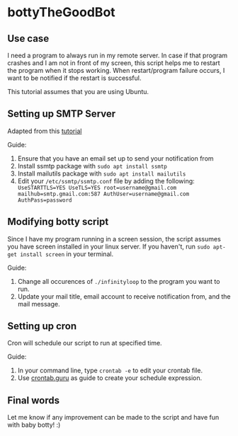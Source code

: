 # bottyTheGoodBot

## Use case
I need a program to always run in my remote server. In case if that program crashes and I am not in front of my screen, this script helps me to restart the program when it stops working. When restart/program failure occurs, I want to be notified if the restart is successful.

This tutorial assumes that you are using Ubuntu. 

## Setting up SMTP Server
Adapted from this [tutorial](https://linuxhint.com/bash_script_send_email/)

Guide:
1. Ensure that you have an email set up to send your notification from
1. Install ssmtp package with `sudo apt install ssmtp`
2. Install mailutils package with `sudo apt install mailutils`
3. Edit your `/etc/ssmtp/ssmtp.conf` file by adding the following:
   `
   UseSTARTTLS=YES
   UseTLS=YES
   root=username@gmail.com
   mailhub=smtp.gmail.com:587
   AuthUser=username@gmail.com
   AuthPass=password`

## Modifying botty script
Since I have my program running in a screen session, the script assumes you have screen installed in your linux server. If you haven't, run `sudo apt-get install screen` in your terminal.

Guide:
1. Change all occurences of `./infinityloop` to the program you want to run.
2. Update your mail title, email account to receive notification from, and the mail message.

## Setting up cron
Cron will schedule our script to run at specified time.

Guide:
1. In your command line, type `crontab -e` to edit your crontab file. 
2. Use [crontab.guru](https://crontab.guru/) as guide to create your schedule expression.

## Final words
Let me know if any improvement can be made to the script and have fun with baby botty! :)
